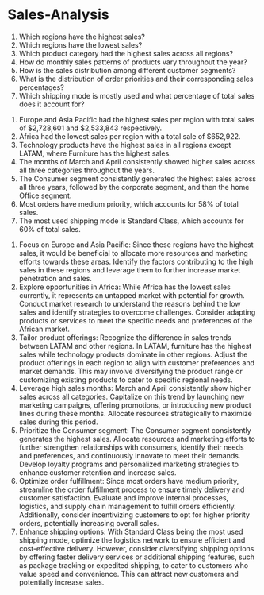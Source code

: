 # Sales-Analysis
1.	Which regions have the highest sales?
2.	Which regions have the lowest sales?
3.	Which product category had the highest sales across all regions?
4.	How do monthly sales patterns of products vary throughout the year?
5.	How is the sales distribution among different customer segments?
6.	What is the distribution of order priorities and their corresponding sales percentages?
7.	Which shipping mode is mostly used and what percentage of total sales does it account for?

1)	Europe and Asia Pacific had the highest sales per region with total sales of $2,728,601 and $2,533,843 respectively.
2)	Africa had the lowest sales per region with a total sale of $652,922.
3)	Technology products have the highest sales in all regions except LATAM, where Furniture has the highest sales.	
4)	The months of March and April consistently showed higher sales across all three categories throughout the years.
5)	The Consumer segment consistently generated the highest sales across all three years, followed by the corporate segment, and then the home Office segment.
6)	Most orders have medium priority, which accounts for 58% of total sales.
7)	The most used shipping mode is Standard Class, which accounts for 60% of total sales.


1.	Focus on Europe and Asia Pacific: Since these regions have the highest sales, it would be beneficial to allocate more resources and marketing efforts towards these areas. Identify the factors contributing to the high sales in these regions and leverage them to further increase market penetration and sales.
2.	Explore opportunities in Africa: While Africa has the lowest sales currently, it represents an untapped market with potential for growth. Conduct market research to understand the reasons behind the low sales and identify strategies to overcome challenges. Consider adapting products or services to meet the specific needs and preferences of the African market.
3.	Tailor product offerings: Recognize the difference in sales trends between LATAM and other regions. In LATAM, furniture has the highest sales while technology products dominate in other regions. Adjust the product offerings in each region to align with customer preferences and market demands. This may involve diversifying the product range or customizing existing products to cater to specific regional needs.
4.	Leverage high sales months: March and April consistently show higher sales across all categories. Capitalize on this trend by launching new marketing campaigns, offering promotions, or introducing new product lines during these months. Allocate resources strategically to maximize sales during this period.
5.	Prioritize the Consumer segment: The Consumer segment consistently generates the highest sales. Allocate resources and marketing efforts to further strengthen relationships with consumers, identify their needs and preferences, and continuously innovate to meet their demands. Develop loyalty programs and personalized marketing strategies to enhance customer retention and increase sales.
6.	Optimize order fulfillment: Since most orders have medium priority, streamline the order fulfillment process to ensure timely delivery and customer satisfaction. Evaluate and improve internal processes, logistics, and supply chain management to fulfill orders efficiently. Additionally, consider incentivizing customers to opt for higher priority orders, potentially increasing overall sales.
7.	Enhance shipping options: With Standard Class being the most used shipping mode, optimize the logistics network to ensure efficient and cost-effective delivery. However, consider diversifying shipping options by offering faster delivery services or additional shipping features, such as package tracking or expedited shipping, to cater to customers who value speed and convenience. This can attract new customers and potentially increase sales.
